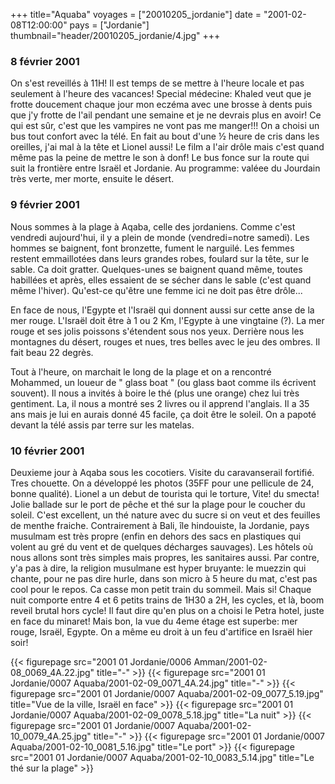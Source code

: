 +++
title="Aquaba"
voyages = ["20010205_jordanie"]
date = "2001-02-08T12:00:00"
pays = ["Jordanie"]
thumbnail="header/20010205_jordanie/4.jpg"
+++
### 8 février 2001

On s'est reveillés à 11H! Il est temps de se mettre à l'heure
locale et pas seulement à l'heure des vacances! Special médecine:
Khaled veut que je frotte doucement chaque jour mon eczéma
avec une brosse à dents puis que j'y frotte de l'ail pendant
une semaine et je ne devrais plus en avoir! Ce qui est sûr,
c'est que les vampires ne vont pas me manger!!! On a choisi
un bus tout confort avec la télé. En fait au bout d'une ½
heure de cris dans les oreilles, j'ai mal à la tête et Lionel
aussi! Le film a l'air drôle mais c'est quand même pas la
peine de mettre le son à donf! Le bus fonce sur la route qui
suit la frontière entre Israël et Jordanie. Au programme:
valéee du Jourdain très verte, mer morte, ensuite le désert.


### 9 février 2001

Nous sommes à la plage à Aqaba, celle des jordaniens. Comme
c'est vendredi aujourd'hui, il y a plein de monde (vendredi=notre
samedi). Les hommes se baignent, font bronzette, fument le
narguilé. Les femmes restent emmaillotées dans leurs grandes
robes, foulard sur la tête, sur le sable. Ca doit gratter.
Quelques-unes se baignent quand même, toutes habillées et
après, elles essaient de se sécher dans le sable (c'est quand
même l'hiver). Qu'est-ce qu'être une femme ici ne doit pas
être drôle...

En face de nous, l'Egypte et l'Israël qui donnent aussi sur
cette anse de la mer rouge. L'Israël doit être à 1 ou 2 Km,
l'Egypte à une vingtaine (?). La mer rouge et ses jolis poissons
s'étendent sous nos yeux. Derrière nous les montagnes du désert,
rouges et nues, tres belles avec le jeu des ombres. Il fait
beau 22 degrès.

Tout à l'heure, on marchait le long de la plage et on a rencontré
Mohammed, un loueur de " glass boat " (ou glass baot comme
ils écrivent souvent). Il nous a invités à boire le thé (plus
une orange) chez lui très gentiment. La, il nous a montré
ses 2 livres ou il apprend l'anglais. Il a 35 ans mais je
lui en aurais donné 45 facile, ça doit être le soleil. On
a papoté devant la télé assis par terre sur les matelas.

### 10 février 2001

Deuxieme jour à Aqaba sous les cocotiers. Visite du caravanserail
fortifié. Tres chouette. On a développé les photos (35FF pour
une pellicule de 24, bonne qualité). Lionel a un debut de
tourista qui le torture, Vite! du smecta! Jolie ballade sur
le port de pêche et thé sur la plage pour le coucher du soleil.
C'est excellent, un thé nature avec du sucre si on veut et
des feuilles de menthe fraiche. Contrairement à Bali, île
hindouiste, la Jordanie, pays musulmam est très propre (enfin
en dehors des sacs en plastiques qui volent au gré du vent
et de quelques décharges sauvages). Les hôtels où nous allons
sont très simples mais propres, les sanitaires aussi. Par
contre, y'a pas à dire, la religion musulmane est hyper bruyante:
le muezzin qui chante, pour ne pas dire hurle, dans son micro
à 5 heure du mat, c'est pas cool pour le repos. Ca casse mon
petit train du sommeil. Mais si! Chaque nuit comporte entre
4 et 6 petits trains de 1H30 a 2H, les cycles, et là, boom
reveil brutal hors cycle! Il faut dire qu'en plus on a choisi
le Petra hotel, juste en face du minaret! Mais bon, la vue
du 4eme étage est superbe: mer rouge, Israël, Egypte. On a
même eu droit à un feu d'artifice en Israël hier soir! 


<div id="TOTO">{{< figurepage src="2001 01 Jordanie/0006 Amman/2001-02-08_0069_4A.22.jpg" title="-"  >}}
{{< figurepage src="2001 01 Jordanie/0007 Aquaba/2001-02-09_0071_4A.24.jpg" title="-"  >}}
{{< figurepage src="2001 01 Jordanie/0007 Aquaba/2001-02-09_0077_5.19.jpg" title="Vue de la ville, Israël en face"  >}}
{{< figurepage src="2001 01 Jordanie/0007 Aquaba/2001-02-09_0078_5.18.jpg" title="La nuit"  >}}
{{< figurepage src="2001 01 Jordanie/0007 Aquaba/2001-02-10_0079_4A.25.jpg" title="-"  >}}
{{< figurepage src="2001 01 Jordanie/0007 Aquaba/2001-02-10_0081_5.16.jpg" title="Le port"  >}}
{{< figurepage src="2001 01 Jordanie/0007 Aquaba/2001-02-10_0083_5.14.jpg" title="Le thé sur la plage"  >}}
</DIV>

